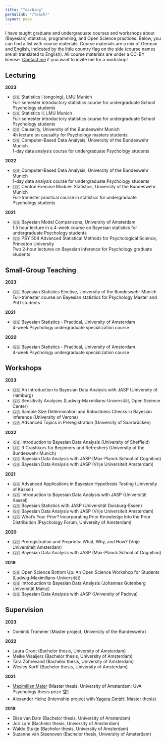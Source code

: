 ```yaml
---
title: "Teaching"
permalink: "/teach/"
layout: page
---
```


I have taught graduate and undergraduate courses and workshops about (Bayesian) statistics, programming, and Open Science practices. Below, you can find a list with course materials. Course materials are a mix of German and English, indicated by the little country flag on the side (course names are all translated to English). All course materials are under a CC-BY license. [Contact me](mailto:angelika.m.stefan@gmail.com) if you want to invite me for a workshop!

## Lecturing

__2023__

- :de: Statistics I (ongoing), LMU Munich  
Full-semester introductory statistics course for undergraduate School Psychology students 
- :de: Statistics II, LMU Munich  
Full-semester introductory statistics course for undergraduate School Psychology students
- :de: Causality, University of the Bundeswehr Munich  
4h lecture on causality for Psychology masters students
- :de: Computer-Based Data Analysis, University of the Bundeswehr Munich  
1-day data analysis course for undergraduate Psychology students

__2022__
- :de: Computer-Based Data Analysis, University of the Bundeswehr Munich  
1-day data analysis course for undergraduate Psychology students
- :de: Central Exercise Module: Statistics, University of the Bundeswehr Munich  
Full-trimester practical course in statistics for undergraduate Psychology students

__2021__
- :gb: Bayesian Model Comparisons, University of Amsterdam  
1.5 hour lecture in a 4-week course on Bayesian statistics for undergraduate Psychology students
- :gb: PSY 504 Advanced Statistical Methods for Psychological Science, Princeton University  
Two 2-hour lectures on Bayesian inference for Psychology graduate students

## Small-Group Teaching

__2023__
- :de: Bayesian Statistics Elective, University of the Bundeswehr Munich  
Full-trimester course on Bayesian statistics for Psychology Master and PhD students

__2021__
- :gb: Bayesian Statistics - Practical, University of Amsterdam  
4-week Psychology undergraduate specialization course

__2020__
- :gb: Bayesian Statistics - Practical, University of Amsterdam  
4-week Psychology undergraduate specialization course

## Workshops

__2023__
- :gb: An Introduction to Bayesian Data Analysis with JASP (University of Hamburg)
- :gb: Sensitivity Analyses (Ludwig-Maxmilians-Universität, Open Science Center)
- :gb: Sample Size Determination and Robustness Checks in Bayesian Inference (University of Verona)
- :gb: Advanced Topics in Preregistration (University of Saarbrücken)

__2022__

- :gb: Introduction to Bayesian Data Analysis (University of Sheffield)
- :de: R Crashkurs für Beginners und Refreshers (University of the Bundeswehr Munich)
- :gb: Bayesian Data Analysis with JASP (Max-Planck School of Cognition)
- :gb: Bayesian Data Analysis with JASP (Vrije Universiteit Amsterdam)

__2021__
- :gb: Advanced Applications in Bayesian Hypothesis Testing (University of Kassel)
- :gb: Introduction to Bayesian Data Analysis with JASP (Universität Kassel)
- :gb: Bayesian Statistics with JASP (Universität Duisburg-Essen)
- :gb: Bayesian Data Analysis with JASP (Vrije Universiteit Amsterdam)
- :gb: What’s Your Prior? Incorporating Prior Knowledge Into the Prior Distribution (Psychology Forum, University of Amsterdam)

__2020__
- :gb: Preregistration and Preprints: What, Why, and How? (Vrije Universiteit Amsterdam)
- :gb: Bayesian Data Analysis with JASP (Max-Planck School of Cognition)

__2019__
- :de: Open Science Bottom Up: An Open Science Workshop for Students (Ludwig-Maximilians-Universität)
- :gb: Introduction to Bayesian Data Analysis (Johannes Gutenberg Universität Mainz)
- :gb: Bayesian Data Analysis with JASP (University of Padova)



## Supervision

__2023__

- Dominik Trommer (Master project, University of the Bundeswehr)

__2022__

- Laura Groot (Bachelor thesis, University of Amsterdam)
- Meike Waaijers (Bachelor thesis, University of Amsterdam)
- Tara Zohrevand (Bachelor thesis, University of Amsterdam)
- Wesley Korff (Bachelor thesis, University of Amsterdam)

__2021__

- [Maximilian Meier](https://maxma1er.com/) (Master thesis, University of Amsterdam; UvA Psychology thesis prize :trophy:)
- Alexander Heinz (Internship project with [Yagora GmbH](https://www.yagora.com/), Master thesis)

__2019__
- Elise van Dam (Bachelor thesis, University of Amsterdam)
- Jori Lam (Bachelor thesis, University of Amsterdam)
- Waldo Stukje (Bachelor thesis, University of Amsterdam)
- Suzanne van Steenoven (Bachelor thesis, University of Amsterdam)